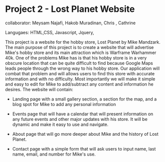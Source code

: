 # Project 2 - Lost Planet Website

collaborator: Meysam Najafi, Hakob Muradinan, Chris , Cathrine

Langugaes: HTML,CSS, Javascript, Jquery,

This project is a website for the hobby store, Lost Planet by Mike Mandzark. The main purpose of this project is to create a website that will advertise Mike's hobby store and its main attraction which is Warframe Warhammer 40k. One of the problems Mike has is that his hobby store is in a very obscure location that can be quite difficult to find because Google Maps leads people through the wrong way to his hobby store. Our application will combat that problem and will allows users to find this store with accurate information and with no difficulty. Most importantly we will make it simple and easy to edit for Mike to add/subtract any content and information he desires.
The website will contain:

- Landing page with a small gallery section, a section for the map, and a blog spot for Mike to add     any personal information

- Events page that will have a calendar that will present information on any future events and other    major updates with his store. It will be dynamic and make it easy to use and navigate.

- About page that will go more deeper about Mike and the history of Lost Planet. 

- Contact page with a simple form that will ask users to input name, last name, email, and number       for Mike's use.
